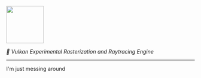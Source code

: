 <image src="cydonialogo.png" height="100"></image>

*🍁 Vulkan Experimental Rasterization and Raytracing Engine*
___

I'm just messing around
